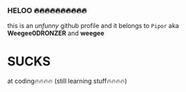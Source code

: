 ### HELOO 🔥🔥🔥🔥🔥🔥🔥🔥🔥🔥
this is an _unfunny_ github profile and it belongs to `Pipor` aka **Weegee0DRONZER**
and **weegee**
# SUCKS
at coding🔥🔥🔥🔥 (still learning stuff🔥🔥🔥🔥)
